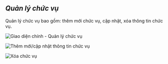 ## *Quản lý chức vụ*

Quản lý chức vụ bao gồm: thêm mới chức vụ, cập nhật, xóa thông tin chức vụ.

![](https://i.imgur.com/ErSomrz.png "Giao diện chính - Quản lý chức vụ")

![](https://i.imgur.com/wjuTPCI.png "Thêm mới/cập nhật thông tin chức vụ")

![](https://i.imgur.com/PbanpPQ.png "Xóa chức vụ")
